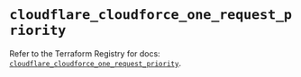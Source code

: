 # `cloudflare_cloudforce_one_request_priority`

Refer to the Terraform Registry for docs: [`cloudflare_cloudforce_one_request_priority`](https://registry.terraform.io/providers/cloudflare/cloudflare/5.0.0/docs/resources/cloudforce_one_request_priority).
